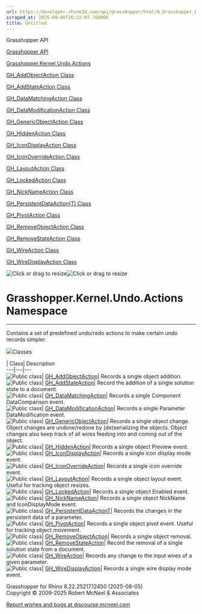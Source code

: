 ```yaml
---
url: https://developer.rhino3d.com/api/grasshopper/html/N_Grasshopper_Kernel_Undo_Actions.htm#!
scraped_at: 2025-09-08T16:22:07.768006
title: Untitled
---
```


Grasshopper API

[Grasshopper API](../html/723c01da-9986-4db2-8f53-6f3a7494df75.htm
"Grasshopper API")

[Grasshopper.Kernel.Undo.Actions](../html/N_Grasshopper_Kernel_Undo_Actions.htm
"Grasshopper.Kernel.Undo.Actions")

[GH_AddObjectAction
Class](../html/T_Grasshopper_Kernel_Undo_Actions_GH_AddObjectAction.htm
"GH_AddObjectAction Class")

[GH_AddStateAction
Class](../html/T_Grasshopper_Kernel_Undo_Actions_GH_AddStateAction.htm
"GH_AddStateAction Class")

[GH_DataMatchingAction
Class](../html/T_Grasshopper_Kernel_Undo_Actions_GH_DataMatchingAction.htm
"GH_DataMatchingAction Class")

[GH_DataModificationAction
Class](../html/T_Grasshopper_Kernel_Undo_Actions_GH_DataModificationAction.htm
"GH_DataModificationAction Class")

[GH_GenericObjectAction
Class](../html/T_Grasshopper_Kernel_Undo_Actions_GH_GenericObjectAction.htm
"GH_GenericObjectAction Class")

[GH_HiddenAction
Class](../html/T_Grasshopper_Kernel_Undo_Actions_GH_HiddenAction.htm
"GH_HiddenAction Class")

[GH_IconDisplayAction
Class](../html/T_Grasshopper_Kernel_Undo_Actions_GH_IconDisplayAction.htm
"GH_IconDisplayAction Class")

[GH_IconOverrideAction
Class](../html/T_Grasshopper_Kernel_Undo_Actions_GH_IconOverrideAction.htm
"GH_IconOverrideAction Class")

[GH_LayoutAction
Class](../html/T_Grasshopper_Kernel_Undo_Actions_GH_LayoutAction.htm
"GH_LayoutAction Class")

[GH_LockedAction
Class](../html/T_Grasshopper_Kernel_Undo_Actions_GH_LockedAction.htm
"GH_LockedAction Class")

[GH_NickNameAction
Class](../html/T_Grasshopper_Kernel_Undo_Actions_GH_NickNameAction.htm
"GH_NickNameAction Class")

[GH_PersistentDataAction(T)
Class](../html/T_Grasshopper_Kernel_Undo_Actions_GH_PersistentDataAction_1.htm
"GH_PersistentDataAction\(T\) Class")

[GH_PivotAction
Class](../html/T_Grasshopper_Kernel_Undo_Actions_GH_PivotAction.htm
"GH_PivotAction Class")

[GH_RemoveObjectAction
Class](../html/T_Grasshopper_Kernel_Undo_Actions_GH_RemoveObjectAction.htm
"GH_RemoveObjectAction Class")

[GH_RemoveStateAction
Class](../html/T_Grasshopper_Kernel_Undo_Actions_GH_RemoveStateAction.htm
"GH_RemoveStateAction Class")

[GH_WireAction
Class](../html/T_Grasshopper_Kernel_Undo_Actions_GH_WireAction.htm
"GH_WireAction Class")

[GH_WireDisplayAction
Class](../html/T_Grasshopper_Kernel_Undo_Actions_GH_WireDisplayAction.htm
"GH_WireDisplayAction Class")

![Click or drag to resize](../icons/TocOpen.gif)![Click or drag to
resize](../icons/TocClose.gif)

# Grasshopper.Kernel.Undo.Actions Namespace  
  
---  
  
Contains a set of predefined undo/redo actions to make certain undo records
simpler.

![](../icons/SectionExpanded.png)Classes

| Class| Description  
---|---|---  
![Public class](../icons/pubclass.gif)|
[GH_AddObjectAction](T_Grasshopper_Kernel_Undo_Actions_GH_AddObjectAction.htm)|
Records a single object addition.  
![Public class](../icons/pubclass.gif)|
[GH_AddStateAction](T_Grasshopper_Kernel_Undo_Actions_GH_AddStateAction.htm)|
Record the addition of a single solution state to a document.  
![Public class](../icons/pubclass.gif)|
[GH_DataMatchingAction](T_Grasshopper_Kernel_Undo_Actions_GH_DataMatchingAction.htm)|
Records a single Component DataComparison event.  
![Public class](../icons/pubclass.gif)|
[GH_DataModificationAction](T_Grasshopper_Kernel_Undo_Actions_GH_DataModificationAction.htm)|
Records a single Parameter DataModification event.  
![Public class](../icons/pubclass.gif)|
[GH_GenericObjectAction](T_Grasshopper_Kernel_Undo_Actions_GH_GenericObjectAction.htm)|
Records a single object change. Object changes are undone/redone by
(de)serializing the objects. Object changes also keep track of all wires
feeding into and coming out of the object.  
![Public class](../icons/pubclass.gif)|
[GH_HiddenAction](T_Grasshopper_Kernel_Undo_Actions_GH_HiddenAction.htm)|
Records a single object Preview event.  
![Public class](../icons/pubclass.gif)|
[GH_IconDisplayAction](T_Grasshopper_Kernel_Undo_Actions_GH_IconDisplayAction.htm)|
Records a single icon display mode event.  
![Public class](../icons/pubclass.gif)|
[GH_IconOverrideAction](T_Grasshopper_Kernel_Undo_Actions_GH_IconOverrideAction.htm)|
Records a single icon override event.  
![Public class](../icons/pubclass.gif)|
[GH_LayoutAction](T_Grasshopper_Kernel_Undo_Actions_GH_LayoutAction.htm)|
Records a single object layout event. Useful for tracking object resizes.  
![Public class](../icons/pubclass.gif)|
[GH_LockedAction](T_Grasshopper_Kernel_Undo_Actions_GH_LockedAction.htm)|
Records a single object Enabled event.  
![Public class](../icons/pubclass.gif)|
[GH_NickNameAction](T_Grasshopper_Kernel_Undo_Actions_GH_NickNameAction.htm)|
Records a single object NickName and IconDisplayMode event.  
![Public class](../icons/pubclass.gif)|
[GH_PersistentDataActionT](T_Grasshopper_Kernel_Undo_Actions_GH_PersistentDataAction_1.htm)|
Records the changes in the persistent data of a parameter.  
![Public class](../icons/pubclass.gif)|
[GH_PivotAction](T_Grasshopper_Kernel_Undo_Actions_GH_PivotAction.htm)|
Records a single object pivot event. Useful for tracking object movement.  
![Public class](../icons/pubclass.gif)|
[GH_RemoveObjectAction](T_Grasshopper_Kernel_Undo_Actions_GH_RemoveObjectAction.htm)|
Records a single object removal.  
![Public class](../icons/pubclass.gif)|
[GH_RemoveStateAction](T_Grasshopper_Kernel_Undo_Actions_GH_RemoveStateAction.htm)|
Record the removal of a single solution state from a document.  
![Public class](../icons/pubclass.gif)|
[GH_WireAction](T_Grasshopper_Kernel_Undo_Actions_GH_WireAction.htm)|  Records
any change to the input wires of a given parameter.  
![Public class](../icons/pubclass.gif)|
[GH_WireDisplayAction](T_Grasshopper_Kernel_Undo_Actions_GH_WireDisplayAction.htm)|
Records a single wire display mode event.  
  
Grasshopper for Rhino 8.22.25217.12450 (2025-08-05)  
Copyright © 2009-2025 Robert McNeel & Associates

[Report wishes and bugs at
discourse.mcneel.com](https://discourse.mcneel.com/c/grasshopper)

